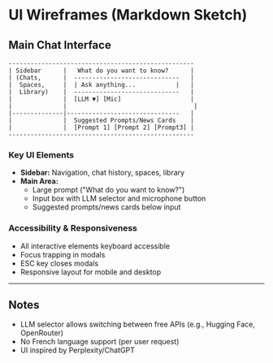 # UI Wireframes (Markdown Sketch)

## Main Chat Interface

```
---------------------------------------------------
| Sidebar      |   What do you want to know?      |
| (Chats,      |  -----------------------------   |
|  Spaces,     |  | Ask anything...           |   |
|  Library)    |  -----------------------------   |
|              |  [LLM ▼] [Mic]                   |
|              |                                   |
|--------------|-------------------------------   |
|              |  Suggested Prompts/News Cards    |
|              |  [Prompt 1] [Prompt 2] [Prompt3] |
---------------------------------------------------
```

### Key UI Elements
- **Sidebar:** Navigation, chat history, spaces, library
- **Main Area:**
  - Large prompt ("What do you want to know?")
  - Input box with LLM selector and microphone button
  - Suggested prompts/news cards below input

### Accessibility & Responsiveness
- All interactive elements keyboard accessible
- Focus trapping in modals
- ESC key closes modals
- Responsive layout for mobile and desktop

---

## Notes
- LLM selector allows switching between free APIs (e.g., Hugging Face, OpenRouter)
- No French language support (per user request)
- UI inspired by Perplexity/ChatGPT
